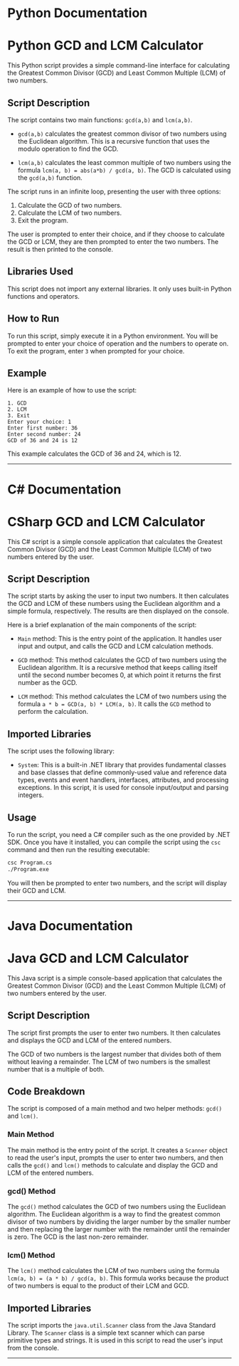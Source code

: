 # Python Documentation

# Python GCD and LCM Calculator

This Python script provides a simple command-line interface for calculating the Greatest Common Divisor (GCD) and Least Common Multiple (LCM) of two numbers.

## Script Description

The script contains two main functions: `gcd(a,b)` and `lcm(a,b)`. 

- `gcd(a,b)` calculates the greatest common divisor of two numbers using the Euclidean algorithm. This is a recursive function that uses the modulo operation to find the GCD.

- `lcm(a,b)` calculates the least common multiple of two numbers using the formula `lcm(a, b) = abs(a*b) / gcd(a, b)`. The GCD is calculated using the `gcd(a,b)` function.

The script runs in an infinite loop, presenting the user with three options:

1. Calculate the GCD of two numbers.
2. Calculate the LCM of two numbers.
3. Exit the program.

The user is prompted to enter their choice, and if they choose to calculate the GCD or LCM, they are then prompted to enter the two numbers. The result is then printed to the console.

## Libraries Used

This script does not import any external libraries. It only uses built-in Python functions and operators.

## How to Run

To run this script, simply execute it in a Python environment. You will be prompted to enter your choice of operation and the numbers to operate on. To exit the program, enter `3` when prompted for your choice.

## Example

Here is an example of how to use the script:

```
1. GCD
2. LCM
3. Exit
Enter your choice: 1
Enter first number: 36
Enter second number: 24
GCD of 36 and 24 is 12
```

This example calculates the GCD of 36 and 24, which is 12.

---

# C# Documentation

# CSharp GCD and LCM Calculator

This C# script is a simple console application that calculates the Greatest Common Divisor (GCD) and the Least Common Multiple (LCM) of two numbers entered by the user.

## Script Description

The script starts by asking the user to input two numbers. It then calculates the GCD and LCM of these numbers using the Euclidean algorithm and a simple formula, respectively. The results are then displayed on the console.

Here is a brief explanation of the main components of the script:

- `Main` method: This is the entry point of the application. It handles user input and output, and calls the GCD and LCM calculation methods.

- `GCD` method: This method calculates the GCD of two numbers using the Euclidean algorithm. It is a recursive method that keeps calling itself until the second number becomes 0, at which point it returns the first number as the GCD.

- `LCM` method: This method calculates the LCM of two numbers using the formula `a * b = GCD(a, b) * LCM(a, b)`. It calls the `GCD` method to perform the calculation.

## Imported Libraries

The script uses the following library:

- `System`: This is a built-in .NET library that provides fundamental classes and base classes that define commonly-used value and reference data types, events and event handlers, interfaces, attributes, and processing exceptions. In this script, it is used for console input/output and parsing integers.

## Usage

To run the script, you need a C# compiler such as the one provided by .NET SDK. Once you have it installed, you can compile the script using the `csc` command and then run the resulting executable:

```bash
csc Program.cs
./Program.exe
```

You will then be prompted to enter two numbers, and the script will display their GCD and LCM.

---

# Java Documentation

# Java GCD and LCM Calculator

This Java script is a simple console-based application that calculates the Greatest Common Divisor (GCD) and the Least Common Multiple (LCM) of two numbers entered by the user.

## Script Description

The script first prompts the user to enter two numbers. It then calculates and displays the GCD and LCM of the entered numbers.

The GCD of two numbers is the largest number that divides both of them without leaving a remainder. The LCM of two numbers is the smallest number that is a multiple of both.

## Code Breakdown

The script is composed of a main method and two helper methods: `gcd()` and `lcm()`.

### Main Method

The main method is the entry point of the script. It creates a `Scanner` object to read the user's input, prompts the user to enter two numbers, and then calls the `gcd()` and `lcm()` methods to calculate and display the GCD and LCM of the entered numbers.

### gcd() Method

The `gcd()` method calculates the GCD of two numbers using the Euclidean algorithm. The Euclidean algorithm is a way to find the greatest common divisor of two numbers by dividing the larger number by the smaller number and then replacing the larger number with the remainder until the remainder is zero. The GCD is the last non-zero remainder.

### lcm() Method

The `lcm()` method calculates the LCM of two numbers using the formula `lcm(a, b) = (a * b) / gcd(a, b)`. This formula works because the product of two numbers is equal to the product of their LCM and GCD.

## Imported Libraries

The script imports the `java.util.Scanner` class from the Java Standard Library. The `Scanner` class is a simple text scanner which can parse primitive types and strings. It is used in this script to read the user's input from the console.

---
